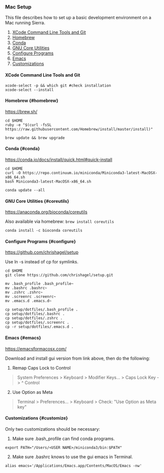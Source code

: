 

### Mac Setup

This file describes how to set up a basic development environment on a Mac running Sierra. 

1. [XCode Command Line Tools and Git](#xcode)
2. [Homebrew](#homebrew)
3. [Conda](#conda)
4. [GNU Core Utilities](#coreutils)
5. [Configure Programs](#configure)
6. [Emacs](#emacs)
7. [Customizations](#customize)


#### XCode Command Line Tools and Git <a id='xcode'></a>

```
xcode-select -p && which git #check installation
xcode-select --install
```


#### Homebrew {#homebrew}

<https://brew.sh/>

```
cd $HOME
ruby -e "$(curl -fsSL https://raw.githubusercontent.com/Homebrew/install/master/install)"

brew update && brew upgrade
```


#### Conda {#conda}

<https://conda.io/docs/install/quick.html#quick-install>

```
cd $HOME
curl -O https://repo.continuum.io/miniconda/Miniconda3-latest-MacOSX-x86_64.sh
bash Miniconda3-latest-MacOSX-x86_64.sh 

conda update --all
```


#### GNU Core Utilities {#coreutils}

<https://anaconda.org/bioconda/coreutils>

Also available via homebrew: `brew install coreutils`

```
conda install -c bioconda coreutils
```


#### Configure Programs {#configure}

<https://github.com/chrishagel/setup>

Use ln -s instead of cp for symlinks.

```
cd $HOME
git clone https://github.com/chrishagel/setup.git

mv .bash_profile .bash_profile~
mv .bashrc .bashrc~
mv .zshrc .zshrc~
mv .screenrc .screenrc~
mv .emacs.d .emacs.d~

cp setup/dotfiles/.bash_profile .
cp setup/dotfiles/.bashrc .
cp setup/dotfiles/.zshrc .
cp setup/dotfiles/.screenrc .
cp -r setup/dotfiles/.emacs.d .
```


#### Emacs {#emacs}

<https://emacsformacosx.com/>

Download and install gui version from link above, then do the following:

1. Remap Caps Lock to Control

> System Preferences > Keyboard > Modifier Keys... > Caps Lock Key -> ^ Control

2. Use Option as Meta

> Terminal > Preferences... > Keyboard > Check: "Use Option as Meta key"


#### Customizations {#customize}

Only two customizations should be necessary:

1. Make sure .bash_profile can find conda programs.
```
export PATH="/Users/<USER NAME>/miniconda3/bin:$PATH"
```

2. Make sure .bashrc knows to use the gui emacs in Terminal.
```
alias emacs='/Applications/Emacs.app/Contents/MacOS/Emacs -nw'
```
